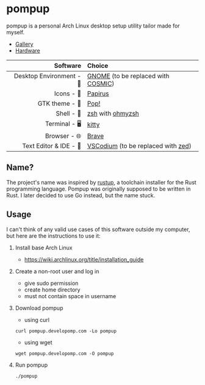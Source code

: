 # pompup

pompup is a personal Arch Linux desktop setup utility tailor made for myself.

- [Gallery](./docs/gallery.md)
- [Hardware](./docs/hardware/README.md)

|                 Software | Choice                                                                                                |
| -----------------------: | :---------------------------------------------------------------------------------------------------- |
| Desktop Environment - 🚀 | [GNOME](https://www.gnome.org) (to be replaced with [COSMIC](https://github.com/pop-os/cosmic-epoch)) |
|               Icons - 💎 | [Papirus](https://github.com/PapirusDevelopmentTeam/papirus-icon-theme)                               |
|           GTK theme - 🎨 | [Pop!](https://github.com/pop-os/gtk-theme)                                                           |
|               Shell - 🐚 | [zsh](https://github.com/zsh-users/zsh) with [ohmyzsh](https://github.com/ohmyzsh/ohmyzsh)            |
|            Terminal - 🖥️ | [kitty](https://github.com/kovidgoyal/kitty)                                                          |
|             Browser - 🌐 | [Brave](https://github.com/brave/brave-browser)                                                       |
|   Text Editor & IDE - 📝 | [VSCodium](https://github.com/VSCodium/vscodium) (to be replaced with [zed](https://zed.dev))         |

## Name?

The project's name was inspired by [rustup](https://github.com/rust-lang/rustup),
a toolchain installer for the Rust programming language. Pompup was originally
supposed to be written in Rust. I later decided to use Go instead, but the name
stuck.

## Usage

I can't think of any valid use cases of this software outside my computer,
but here are the instructions to use it:

1. Install base Arch Linux
   - https://wiki.archlinux.org/title/installation_guide
2. Create a non-root user and log in
   - give sudo permission
   - create home directory
   - must not contain space in username
3. Download pompup

   - using curl

   ```
   curl pompup.developomp.com -Lo pompup
   ```

   - using wget

   ```
   wget pompup.developomp.com -O pompup
   ```

4. Run pompup

   ```
   ./pompup
   ```
